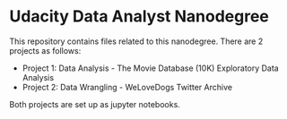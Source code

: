 # Udacity Data Analyst Nanodegree

This repository contains files related to this nanodegree. There are 2 projects as follows:

* Project 1: Data Analysis - The Movie Database (10K) Exploratory Data Analysis
* Project 2: Data Wrangling - WeLoveDogs Twitter Archive

Both projects are set up as jupyter notebooks.
